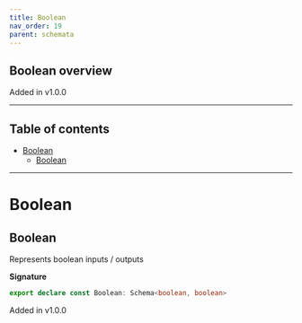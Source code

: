 ```yaml
---
title: Boolean
nav_order: 19
parent: schemata
---
```


## Boolean overview

Added in v1.0.0

---

<h2 class="text-delta">Table of contents</h2>

- [Boolean](#boolean)
  - [Boolean](#boolean-1)

---

# Boolean

## Boolean

Represents boolean inputs / outputs

**Signature**

```ts
export declare const Boolean: Schema<boolean, boolean>
```

Added in v1.0.0
